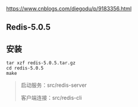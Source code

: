 https://www.cnblogs.com/diegodu/p/9183356.html



## Redis-5.0.5



## 安装

```shell
tar xzf redis-5.0.5.tar.gz
cd redis-5.0.5
make
```

> 启动服务：src/redis-server
>
> 客户端连接：src/redis-cli

